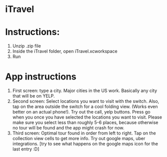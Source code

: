 # iTravel

# Instructions:
1. Unzip .zip file
2. Inside the iTravel folder, open iTravel.xcworkspace
3. Run


# App instructions
1. First screen: type a city. Major cities in the US work. Basically any city that will be on YELP.
2. Second screen: Select locations you want to visit with the switch. Also, tap on the area outside the switch for a cool folding view. (Works even better on an actual phone!). Try out the call, yelp buttons. Press go when you once you have selected the locations you want to visit. Please make sure you select less than roughly 5-6 places, because otherwise no tour will be found and the app might crash for now.
3. Third screen: Optimal tour found in order from left to right. Tap on the collection view cells to get more info. Try out google maps, uber integrations. [try to see what happens on the google maps icon for the last entry :D]

